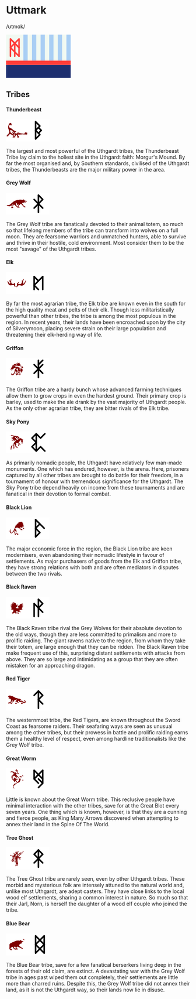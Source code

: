 # Uttmark
/ʊtmɑk/

![Flag of Uttmark](uttmark_flag.png)

## Tribes

#### Thunderbeast
![Thunderbeast emblem and rune](thunderbeast.png)

The largest and most powerful of the Uthgardt tribes, the Thunderbeast Tribe lay claim to the holiest site in the Uthgardt faith: Morgur's Mound. By far the most organised and, by Southern standards, civilised of the Uthgardt tribes, the Thunderbeasts are the major military power in the area.

#### Grey Wolf
![Grey Wolf emblem and rune](grey_wolf.png)

The Grey Wolf tribe are fanatically devoted to their animal totem, so much so that lifelong members of the tribe can transform into wolves on a full moon. They are fearsome warriors and unmatched hunters, able to survive and thrive in their hostile, cold environment. Most consider them to be the most "savage" of the Uthgardt tribes.

#### Elk
![Elk emblem and rune](elk.png)

By far the most agrarian tribe, the Elk tribe are known even in the south for the high quality meat and pelts of their elk. Though less militaristically powerful than other tribes, the tribe is among the most populous in the region. In recent years, their lands have been encroached upon by the city of Silverymoon, placing severe strain on their large population and threatening their elk-herding way of life. 

#### Griffon
![Griffon and rune](griffon.png)

The Griffon tribe are a hardy bunch whose advanced farming techniques allow them to grow crops in even the hardest ground. Their primary crop is barley, used to make the ale drank by the vast majority of Uthgardt people. As the only other agrarian tribe, they are bitter rivals of the Elk tribe.

#### Sky Pony
![Sky Pony and rune](sky_pony.png)

As primarily nomadic people, the Uthgardt have relatively few man-made monuments. One which has endured, however, is the arena. Here, prisoners captured by all other tribes are brought to do battle for their freedom, in a tournament of honour with tremendous significance for the Uthgardt. The Sky Pony tribe depend heavily on income from these tournaments and are fanatical in their devotion to formal combat.

#### Black Lion
![Black Lion and rune](black_lion.png)

The major economic force in the region, the Black Lion tribe are keen modernisers, even abandoning their nomadic lifestyle in favour of settlements. As major purchasers of goods from the Elk and Griffon tribe, they have strong relations with both and are often mediators in disputes between the two rivals.

#### Black Raven
![Black Raven and rune](black_raven.png)

The Black Raven tribe rival the Grey Wolves for their absolute devotion to the old ways, though they are less committed to primalism and more to prolific raiding. The giant ravens native to the region, from whom they take their totem, are large enough that they can be ridden. The Black Raven tribe make frequent use of this, surprising distant settlements with attacks from above. They are so large and intimidating as a group that they are often mistaken for an approaching dragon.

#### Red Tiger
![Red Tiger and rune](red_tiger.png)

The westernmost tribe, the Red Tigers, are known throughout the Sword Coast as fearsome raiders. Their seafaring ways are seen as unusual among the other tribes, but their prowess in battle and prolific raiding earns them a healthy level of respect, even among hardline traditionalists like the Grey Wolf tribe.

#### Great Worm
![Great Worm and rune](great_worm.png)

Little is known about the Great Worm tribe. This reclusive people have minimal interaction with the other tribes, save for at the Great Blot every seven years. One thing which is known, however, is that they are a cunning and fierce people, as King Many Arrows discovered when attempting to annex their land in the Spine Of The World.

#### Tree Ghost
![Tree Ghost and rune](tree_ghost.png)

The Tree Ghost tribe are rarely seen, even by other Uthgardt tribes. These morbid and mysterious folk are intensely attuned to the natural world and, unlike most Uthgardt, are adept casters. They have close links to the local wood elf settlements, sharing a common interest in nature. So much so that their Jarl, Norn, is herself the daughter of a wood elf couple who joined the tribe.

#### Blue Bear
![Blue Bear and rune](blue_bear.png)

The Blue Bear tribe, save for a few fanatical berserkers living deep in the forests of their old claim, are extinct. A devastating war with the Grey Wolf tribe in ages past wiped them out completely, their settlements are little more than charred ruins. Despite this, the Grey Wolf tribe did not annex their land, as it is not the Uthgardt way, so their lands now lie in disuse.